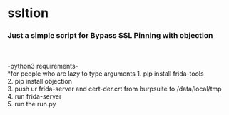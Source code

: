 # ssltion

<h3>Just a simple script for Bypass SSL Pinning with objection </h3><br><br>
-python3 requirements-<br>
*for people who are lazy to type arguments
1. pip install frida-tools<br>
2. pip install objection<br>
3. push ur frida-server and cert-der.crt from burpsuite to /data/local/tmp<br>
4. run frida-server <br>
5. run the run.py <br>

